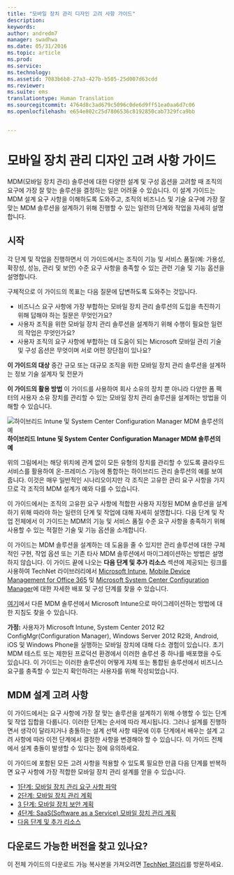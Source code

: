 ```yaml
---
title: "모바일 장치 관리 디자인 고려 사항 가이드"
description: 
keywords: 
author: andredm7
manager: swadhwa
ms.date: 05/31/2016
ms.topic: article
ms.prod: 
ms.service: 
ms.technology: 
ms.assetid: 7083b6b8-27a3-427b-b505-25d007d63cdd
ms.reviewer: 
ms.suite: ems
translationtype: Human Translation
ms.sourcegitcommit: 4764d8c3ad679c5096c0de6d9ff51ea0aa6d7c06
ms.openlocfilehash: e654e802c25d7806536c8192850cab7329fca9bb


---
```


# 모바일 장치 관리 디자인 고려 사항 가이드

MDM(모바일 장치 관리) 솔루션에 대한 다양한 설계 및 구성 옵션을 고려할 때 조직의 요구에 가장 잘 맞는 솔루션을 결정하는 일은 어려울 수 있습니다. 이 설계 가이드는 MDM 설계 요구 사항을 이해하도록 도와주고, 조직의 비즈니스 및 기술 요구에 가장 잘 맞는 MDM 솔루션을 설계하기 위해 진행할 수 있는 일련의 단계와 작업을 자세히 설명합니다. 

## 시작

각 단계 및 작업을 진행하면서 이 가이드에서는 조직이 기능 및 서비스 품질(예: 가용성, 확장성, 성능, 관리 및 보안) 수준 요구 사항을 충족할 수 있는 관련 기술 및 기능 옵션을 설명합니다.

구체적으로 이 가이드의 목표는 다음 질문에 답변하도록 도와주는 것입니다.

- 비즈니스 요구 사항에 가장 부합하는 모바일 장치 관리 솔루션의 도입을 촉진하기 위해 답해야 하는 질문은 무엇인가요?
- 사용자 조직을 위한 모바일 장치 관리 솔루션을 설계하기 위해 수행이 필요한 일련의 작업은 무엇인가요?
- 사용자 조직의 요구 사항에 부합하는 데 도움이 되는 Microsoft 모바일 관리 기술 및 구성 옵션은 무엇이며 서로 어떤 장단점이 있나요?

**이 가이드의 대상** 중간 규모 또는 대규모 조직을 위한 모바일 장치 관리 솔루션을 설계하는 정보 기술 설계자 및 전문가

**이 가이드의 활용 방법** 이 가이드를 사용하여 회사 소유의 장치 뿐 아니라 다양한 폼 팩터의 사용자 소유 장치를 관리할 수 있는 모바일 장치 관리 솔루션을 설계하는 방법을 이해할 수 있습니다.

![하이브리드 Intune 및 System Center Configuration Manager MDM 솔루션의 예](./media/MDM_Figure_01.png)
**하이브리드 Intune 및 System Center Configuration Manager MDM 솔루션의 예**

위의 그림에서는 해당 위치에 관계 없이 모든 유형의 장치를 관리할 수 있도록 클라우드 서비스를 활용하여 온-프레미스 기능에 통합하는 하이브리드 관리 솔루션의 예를 보여 줍니다. 이것은 매우 일반적인 시나리오이지만 각 조직은 고유한 관리 요구 사항을 가지므로 각 조직의 MDM 설계가 예와 다를 수 있습니다.
 
이 가이드에서는 조직의 고유한 요구 사항에 적합한 사용자 지정된 MDM 솔루션을 설계하기 위해 따라야 하는 일련의 단계 및 작업에 대해 자세히 설명합니다. 다음 단계 및 작업 전체에서 이 가이드는 MDM의 기능 및 서비스 품질 수준 요구 사항을 충족하기 위해 사용할 수 있는 적절한 기술 및 기능 옵션을 소개합니다. 

이 가이드는 MDM 솔루션을 설계하는 데 도움을 줄 수 있지만 관리 솔루션에 대한 구체적인 구현, 작업 옵션 또는 기존 타사 MDM 솔루션에서 마이그레이션하는 방법은 설명하지 않습니다. 이 가이드 끝에 나오는 **다음 단계 및 추가 리소스** 섹션에 제공되는 링크를 사용하여 TechNet 라이브러리에서 [Microsoft Intune](/Intune/), [Mobile Device Management for Office 365](https://technet.microsoft.com/library/ms.o365.cc.devicepolicy.aspx) 및 [Microsoft System Center Configuration Manager](https://technet.microsoft.com/library/cc507089.aspx)에 대한 자세한 배포 및 구성 단계를 찾을 수 있습니다.

[여기](https://blogs.technet.microsoft.com/intunesupport/2016/02/10/new-guide-on-how-to-migrate-from-other-mdm-technologies-to-microsoft-intune/)에서 다른 MDM 솔루션에서 Microsoft Intune으로 마이그레이션하는 방법에 대한 지침도 찾을 수 있습니다.

**가정:** 사용자가 Microsoft Intune, System Center 2012 R2 ConfigMgr(Configuration Manager), Windows Server 2012 R2와, Android, iOS 및 Windows Phone을 실행하는 모바일 장치에 대해 다소 경험이 있습니다. 초기 MDM 테스트 또는 제한된 프로덕션 환경에서 이러한 솔루션 중 하나를 배포했을 수도 있습니다. 이 가이드는 이러한 솔루션이 어떻게 자체 또는 통합된 솔루션에서 비즈니스 요구를 충족할 수 있는지 확인하려는 사용자를 위해 작성되었습니다.

## MDM 설계 고려 사항
이 가이드에서는 요구 사항에 가장 잘 맞는 솔루션을 설계하기 위해 수행할 수 있는 단계 및 작업 집합을 다룹니다. 이러한 단계는 순서에 따라 제시됩니다. 그러나 설계를 진행하면서 생각이 달라지거나 충돌하는 설계 선택 사항 때문에 이후 단계에서 배우는 설계 고려 사항에 따라 이전 단계에서 결정한 사항을 변경해야 할 수 있습니다. 이 가이드 전체에서 설계 충돌이 발생할 수 있다는 점에 유의하세요.

이 가이드에 포함된 모든 고려 사항을 적용할 수 있도록 필요한 만큼 다음 단계를 반복하면 요구 사항에 가장 적합한 모바일 장치 관리 설계를 얻을 수 있습니다. 

- [1단계: 모바일 장치 관리 요구 사항 파악](mdm-step-1-identify-your-mobile-device-management-requirements.md)
- [2단계: 모바일 장치 관리 계획](mdm-step-2-plan-for-mobile-device-management.md)
- [3 단계: 모바일 장치 보안 계획](mdm-step-3-plan-enhancing-mobile-devices-protection.md)
- [4단계: SaaS(Software as a Service) 모바일 장치 관리 계획](mdm-step-4-plan-for-software-as-a-service-mobile-device-management.md)
- [다음 단계 및 추가 리소스](mdm-next-steps-and-additional-resources.md)
        
## 다운로드 가능한 버전을 찾고 있나요?
이 전체 가이드의 다운로드 가능 복사본을 가져오려면 [TechNet 갤러리](https://gallery.technet.microsoft.com/Mobile-Device-Management-7d401582)를 방문하세요.



<!--HONumber=Jul16_HO3-->


